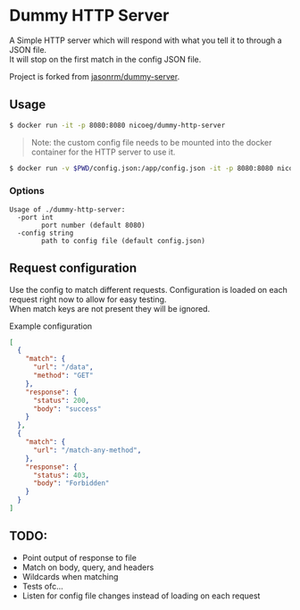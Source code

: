 # Dummy HTTP Server

A Simple HTTP server which will respond with what you tell it to through a JSON file.  
It will stop on the first match in the config JSON file.

Project is forked from [jasonrm/dummy-server](https://github.com/jasonrm/dummy-server).

## Usage

```sh
$ docker run -it -p 8080:8080 nicoeg/dummy-http-server
``` 

> Note: the custom config file needs to be mounted into the docker container for the HTTP server to use it.  
```sh
$ docker run -v $PWD/config.json:/app/config.json -it -p 8080:8080 nicoeg/dummy-http-server
``` 

### Options

```
Usage of ./dummy-http-server:
  -port int
        port number (default 8080)
  -config string
        path to config file (default config.json)
```

## Request configuration

Use the config to match different requests. Configuration is loaded on each request right now to allow for easy testing.  
When match keys are not present they will be ignored.

Example configuration
```JSON
[
  {
    "match": {
      "url": "/data",
      "method": "GET"
    },
    "response": {
      "status": 200,
      "body": "success"
    }
  },
  {
    "match": {
      "url": "/match-any-method",
    },
    "response": {
      "status": 403,
      "body": "Forbidden"
    }
  }
]
```

## TODO:

- Point output of response to file
- Match on body, query, and headers
- Wildcards when matching
- Tests ofc...
- Listen for config file changes instead of loading on each request
